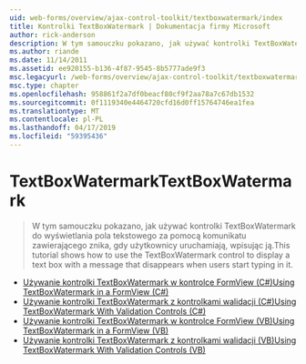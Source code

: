 ```yaml
---
uid: web-forms/overview/ajax-control-toolkit/textboxwatermark/index
title: Kontrolki TextBoxWatermark | Dokumentacja firmy Microsoft
author: rick-anderson
description: W tym samouczku pokazano, jak używać kontrolki TextBoxWatermark do wyświetlania pola tekstowego za pomocą komunikatu zawierającego znika, gdy użytkownicy uruchamiają, wpisując ją.
ms.author: riande
ms.date: 11/14/2011
ms.assetid: ee920155-b136-4f87-9545-8b5777ade9f3
msc.legacyurl: /web-forms/overview/ajax-control-toolkit/textboxwatermark
msc.type: chapter
ms.openlocfilehash: 958861f2a7df0beacf80cf9f2aa78a7c67db1532
ms.sourcegitcommit: 0f1119340e4464720cfd16d0ff15764746ea1fea
ms.translationtype: MT
ms.contentlocale: pl-PL
ms.lasthandoff: 04/17/2019
ms.locfileid: "59395436"
---
```

# <a name="textboxwatermark"></a><span data-ttu-id="70967-103">TextBoxWatermark</span><span class="sxs-lookup"><span data-stu-id="70967-103">TextBoxWatermark</span></span>

> <span data-ttu-id="70967-104">W tym samouczku pokazano, jak używać kontrolki TextBoxWatermark do wyświetlania pola tekstowego za pomocą komunikatu zawierającego znika, gdy użytkownicy uruchamiają, wpisując ją.</span><span class="sxs-lookup"><span data-stu-id="70967-104">This tutorial shows how to use the TextBoxWatermark control to display a text box with a message that disappears when users start typing in it.</span></span>


- [<span data-ttu-id="70967-105">Używanie kontrolki TextBoxWatermark w kontrolce FormView (C#)</span><span class="sxs-lookup"><span data-stu-id="70967-105">Using TextBoxWatermark in a FormView (C#)</span></span>](using-textboxwatermark-in-a-formview-cs.md)
- [<span data-ttu-id="70967-106">Używanie kontrolki TextBoxWatermark z kontrolkami walidacji (C#)</span><span class="sxs-lookup"><span data-stu-id="70967-106">Using TextBoxWatermark With Validation Controls (C#)</span></span>](using-textboxwatermark-with-validation-controls-cs.md)
- [<span data-ttu-id="70967-107">Używanie kontrolki TextBoxWatermark w kontrolce FormView (VB)</span><span class="sxs-lookup"><span data-stu-id="70967-107">Using TextBoxWatermark in a FormView (VB)</span></span>](using-textboxwatermark-in-a-formview-vb.md)
- [<span data-ttu-id="70967-108">Używanie kontrolki TextBoxWatermark z kontrolkami walidacji (VB)</span><span class="sxs-lookup"><span data-stu-id="70967-108">Using TextBoxWatermark With Validation Controls (VB)</span></span>](using-textboxwatermark-with-validation-controls-vb.md)
